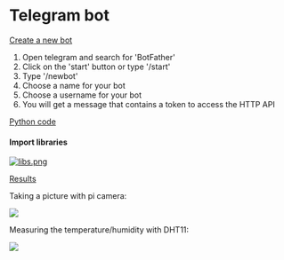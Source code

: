 # Telegram bot

<ins> Create a new bot </ins>

1. Open telegram and search for 'BotFather'
2. Click on the 'start' button or type '/start'
3. Type '/newbot'
4. Choose a name for your bot
5. Choose a username for your bot
6. You will get a message that contains a token to access the HTTP API

<ins> Python code </ins>

#### Import libraries
[![libs.png](https://i.postimg.cc/q70Y7h0k/libs.png)](https://postimg.cc/QF4S4MHP)


<ins> Results </ins>

Taking a picture with pi camera:

![](https://user-images.githubusercontent.com/79916493/200285784-fa2740fd-4e03-4b89-87bc-48041abbb552.PNG)

Measuring the temperature/humidity with DHT11:

![](https://user-images.githubusercontent.com/79916493/200297893-5a608b52-cad8-4d8a-97c5-aa622b74d706.PNG)

